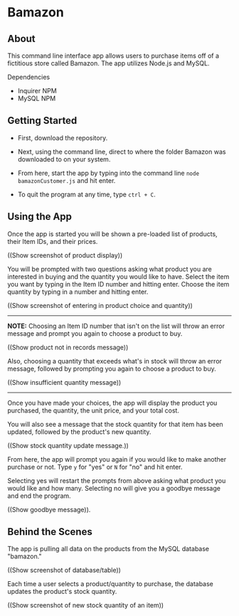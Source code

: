 # Bamazon

## About
This command line interface app allows users to purchase items off of a fictitious store called Bamazon. The app utilizes Node.js and MySQL.

Dependencies
* Inquirer NPM
* MySQL NPM

## Getting Started
* First, download the repository.

* Next, using the command line, direct to where the folder Bamazon was downloaded to on your system.

* From here, start the app by typing into the command line `node bamazonCustomer.js` and hit enter.

* To quit the program at any time, type `ctrl + C`.

## Using the App
Once the app is started you will be shown a pre-loaded list of products, their Item IDs, and their prices.

((Show screenshot of product display))

You will be prompted with two questions asking what product you are interested in buying and the quantity you would like to have. Select the item you want by typing in the Item ID number and hitting enter. Choose the item quantity by typing in a number and hitting enter. 

((Show screenshot of entering in product choice and quantity))

- - -
**NOTE:** 
Choosing an Item ID number that isn't on the list will throw an error message and prompt you again to choose a product to buy.

((Show product not in records message))

Also, choosing a quantity that exceeds what's in stock will throw an error message, followed by prompting you again to choose a product to buy.

((Show insufficient quantity message))
- - - 

Once you have made your choices, the app will display the product you purchased, the quantity, the unit price, and your total cost.

You will also see a message that the stock quantity for that item has been updated, followed by the product's new quantity. 

((Show stock quantity update message.))


From here, the app will prompt you again if you would like to make another purchase or not. Type `y` for "yes" or `N` for "no" and hit enter. 

Selecting yes will restart the prompts from above asking what product you would like and how many. Selecting no will give you a goodbye message and end the program.

((Show goodbye message)).

## Behind the Scenes
The app is pulling all data on the products from the MySQL database "bamazon." 

((Show screenshot of database/table))

Each time a user selects a product/quantity to purchase, the database updates the product's stock quantity.

((Show screenshot of new stock quantity of an item))